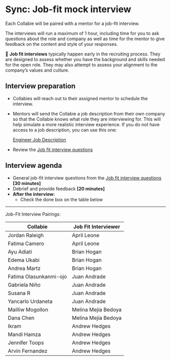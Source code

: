# Sync: Job-fit mock interview

Each Collabie will be paired with a mentor for a job-fit interview.

The interviews will run a maximum of 1 hour, including time for you to ask questions about the role and company as well as time for the mentor to give feedback on the content and style of your responses.

<aside>
🤝 <strong>Job fit interviews</strong> typically happen early in the recruiting process. They are designed to assess whether you have the background and skills needed for the open role. They may also attempt to assess your alignment to the company’s values and culture.
</aside>

## Interview preparation

- Collabies will reach out to their assigned mentor to schedule the interview.
- Mentors will send the Collabie a job description from their own company so that the Collabie knows what role they are interviewing for. This will help simulate a more realistic interview experience. If you do not have access to a job description, you can use this one:

  [Engineer Job Description](../resources/mock-job-description.md)

- Review the [Job fit interview questions](../resources/job-fit-interview-questions.md)

## Interview agenda

- General job-fit interview questions from the [Job fit interview questions](../resources/job-fit-interview-questions.md) **[30 minutes]**
- Debrief and provide feedback **[20 minutes]**
- **After the interview:**
  - Check the done box on the table below

---

Job-Fit Interview Pairings:

[comment]: <> (Populate using the values in this CodeSandbox: https://codesandbox.io/s/career-lab-pairings-u1qmj?file=/src/App.js)
[comment]: <> (TODO: move this script into this project somehow)

| Collabie | Job Fit Interviewer |
| ---- | ---- |
| Jordan Raleigh | April Leone |
| Fatima Camero | April Leone |
| Ayu Adiati | Brian Hogan |
| Edema Ukabi | Brian Hogan |
| Andrea Martz | Brian Hogan |
| Fatima Olasunkanmi-ojo | Juan Andrade |
| Gabriela Niño | Juan Andrade |
| Susana R | Juan Andrade |
| Yancarlo Urdaneta | Juan Andrade |
| Mailliw Mogollon | Melina Mejía Bedoya |
| Dana Chen | Melina Mejía Bedoya |
| Ikram | Andrew Hedges |
| Mandi Hamza | Andrew Hedges |
| Jennifer Toops | Andrew Hedges |
| Arvin Fernandez | Andrew Hedges |




